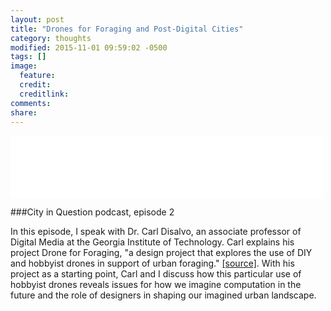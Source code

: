 ```yaml
---
layout: post
title: "Drones for Foraging and Post-Digital Cities"
category: thoughts
modified: 2015-11-01 09:59:02 -0500
tags: []
image:
  feature: 
  credit: 
  creditlink: 
comments: 
share: 
---
```

<iframe style="border: none" src="//html5-player.libsyn.com/embed/episode/id/3907927/height/100/width/500/theme/standard-mini/direction/no/autoplay/no/autonext/no/thumbnail/yes/preload/no/no_addthis/no/" height="100" width="500" scrolling="no"  allowfullscreen webkitallowfullscreen mozallowfullscreen oallowfullscreen msallowfullscreen></iframe>

###City in Question podcast, episode 2

In this episode, I speak with Dr. Carl Disalvo, an associate professor of Digital Media at the Georgia Institute of Technology. Carl explains his project Drone for Foraging, "a design project that explores the use of DIY and hobbyist drones in support of urban foraging." [[source]](http://dronesforforaging.com). With his project as a starting point, Carl and I discuss how this particular use of hobbyist drones reveals issues for how we imagine computation in the future and the role of designers in shaping our imagined urban landscape.
